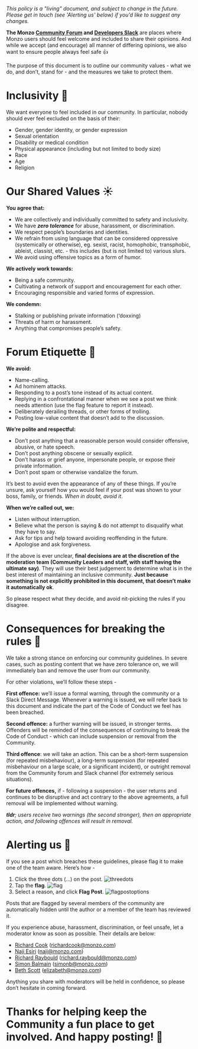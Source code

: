 *This policy is a "living" document, and subject to change in the future. Please get in touch (see 'Alerting us' below) if you’d like to suggest any changes.*

**The Monzo [Community Forum](https://community.monzo.com) and [Developers Slack](http://devslack.monzo.com/)** are places where Monzo users should feel welcome and included to share their opinions. And while we accept (and encourage) all manner of differing opinions, we also want to ensure people always feel safe 👍

The purpose of this document is to outline our community values - what we do, and don’t, stand for - and the measures we take to protect them.

# Inclusivity 🙌

We want everyone to feel included in our community. In particular, nobody should ever feel excluded on the basis of their:

- Gender, gender identity, or gender expression
- Sexual orientation
- Disability or medical condition
- Physical appearance (including but not limited to body size)
- Race
- Age
- Religion

# Our Shared Values ☀️

**You agree that:**

- We are collectively and individually committed to safety and inclusivity.
- We have ***zero tolerance*** for abuse, harassment, or discrimination.
- We respect people’s boundaries and identities.
- We refrain from using language that can be considered oppressive (systemically or otherwise), eg. sexist, racist, homophobic, transphobic, ableist, classist, etc. - this includes (but is not limited to) various slurs.
- We avoid using offensive topics as a form of humor.

**We actively work towards:**

- Being a safe community.
- Cultivating a network of support and encouragement for each other.
- Encouraging responsible and varied forms of expression.

**We condemn:**

- Stalking or publishing private information (‘doxxing)
- Threats of harm or harassment.
- Anything that compromises people’s safety.

# Forum Etiquette 📝

**We avoid:**

- Name-calling.
- Ad hominem attacks.
- Responding to a post’s tone instead of its actual content.
- Replying in a confrontational manner when we see a post we think needs attention (use the flag feature to report it instead).
- Deliberately derailing threads, or other forms of trolling.
- Posting low-value content that doesn’t add to the discussion.

**We’re polite and respectful:**

- Don’t post anything that a reasonable person would consider offensive, abusive, or hate speech.
- Don’t post anything obscene or sexually explicit.
- Don’t harass or grief anyone, impersonate people, or expose their private information.
- Don’t post spam or otherwise vandalize the forum.

It’s best to avoid even the appearance of any of these things. If you’re unsure, ask yourself how you would feel if your post was shown to your boss, family, or friends. *When in doubt, avoid it*.

**When we’re called out, we:**

- Listen without interruption.
- Believe what the person is saying & do not attempt to disqualify what they have to say.
- Ask for tips and help toward avoiding reoffending in the future.
- Apologise and ask forgiveness.

If the above is ever unclear, **final decisions are at the discretion of the moderation team (Community Leaders and staff, with staff having the ultimate say)**. They will use their best judgement to determine what is in the best interest of maintaining an inclusive community. **Just because something is not explicitly prohibited in this document, that doesn’t make it automatically ok**.

So please respect what they decide, and avoid nit-picking the rules if you disagree.

# Consequences for breaking the rules 🚨

We take a strong stance on enforcing our community guidelines. In severe cases, such as posting content that we have zero tolerance on, we will immediately ban and remove the user from our community.

For other violations, we’ll follow these steps -

**First offence:** we’ll issue a formal warning, through the community or a Slack Direct Message.
Whenever a warning is issued, we will refer back to this document and indicate the part of the Code of Conduct we feel has been breached.

**Second offence:** a further warning will be issued, in stronger terms. Offenders will be reminded of the consequences of continuing to break the Code of Conduct - which can include suspension or removal from the Community.

**Third offence**: we will take an action. This can be a short-term suspension (for repeated misbehaviour), a long-term suspension (for repeated misbehaviour on a large scale, or a significant incident), or outright removal from the Community forum and Slack channel (for extremely serious situations).

**For future offences,** if - following a suspension - the user returns and continues to be disruptive and act contrary to the above agreements, a full removal will be implemented without warning.

***tldr**; users receive two warnings (the second stronger), then an appropriate action, and following offences will result in removal.*

# Alerting us 🙋

If you see a post which breaches these guidelines, please flag it to make one of the team aware. Here’s how -

1. Click the three dots (...) on the post. ![threedots](https://community.monzo.com/uploads/monzo/original/2X/0/05ffe248ffb734d55aa9a2256b0fe4149ca9068f.png)
2. Tap the **flag**. ![flag](https://discourse-cdn-sjc1.com/business2/uploads/monzo/original/2X/a/aba73a6df9cb2002d7c1daf018922aef7ae04752.png)
3. Select a reason, and click **Flag Post**. ![flagpostoptions](https://discourse-cdn-sjc1.com/business2/uploads/monzo/optimized/2X/3/393fc42962f586184a1a4bf757ff6cd55ffba0f8_1_690x458.png)

Posts that are flagged by several members of the community are automatically hidden until the author or a member of the team has reviewed it.

If you experience abuse, harassment, discrimination, or feel unsafe, let a moderator know as soon as possible. Their details are below:

- [Richard Cook](https://community.monzo.com/u/cookywook/activity) (richardcook@monzo.com)
- [Naji Esiri](https://community.monzo.com/u/naji/summary) (naji@monzo.com)
- [Richard Raybould](https://community.monzo.com/u/richardr/summary) (richard.raybould@monzo.com)
- [Simon Balmain](https://community.monzo.com/u/simonb/summary) (simonb@monzo.com)
- [Beth Scott](https://community.monzo.com/u/beths/summary) (elizabeth@monzo.com)

Anything you share with moderators will be held in confidence, so please don’t hesitate in coming forward.

# Thanks for helping keep the Community a fun place to get involved. And happy posting! 💖
